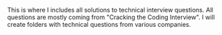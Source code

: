 This is where I includes all solutions to technical interview questions. All questions are mostly coming from "Cracking the Coding Interview". I will create folders with technical questions from various companies.
